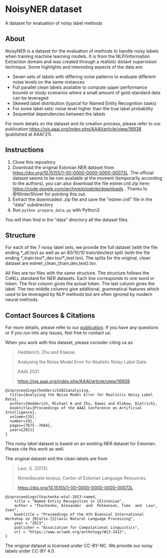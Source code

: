 # NoisyNER dataset
A dataset for evaluation of noisy label methods

## About
NoisyNER is a dataset for the evaluation of methods to handle noisy labels when training machine learning models. It is from the NLP/Information Extraction domain and was created through a realistic distant supervision technique. Some highlights and interesting aspects of the data are:
- Seven sets of labels with differing noise patterns to evaluate different noise levels on the same instances
- Full parallel clean labels available to compute upper performance bounds or study scenarios where a small amount of gold-standard data can be leveraged
- Skewed label distribution (typical for Named Entity Recognition tasks)
- For some label sets: noise level higher than the true label probability
- Sequential dependencies between the labels

For more details on the dataset and its creation process, please refer to our publication https://ojs.aaai.org/index.php/AAAI/article/view/16938 (published at AAAI'21).

## Instructions

1. Clone this repository 
2. Download the original Estonian NER dataset from https://doi.org/10.15155/1-00-0000-0000-0000-00073L .The official dataset seems to be non available at the moment (temporarily according to the authors), you can also download the file estner.cnll.zip here: https://code.google.com/archive/p/patnlp/downloads . Thanks to  @WinterShiver for pointing this out.
2. Extract the downloaded .zip file and save the "estner.cnll" file in the "data" subdirectory
3. Run ``python prepare_data.py`` with Python3

You will then find in the "data" directory all the dataset files.

## Structure

For each of the 7 noisy label sets, we provide the full dataset (with the file ending \*\_all.tsv) as well as an 80/10/10 train/dev/test split (with the file ending \*\_train.tsv/\*\_dev.tsv/\*\_test.tsv). The splits for the original, clean dataset are estner_clean_{train,dev,test}.tsv.

All files are tsv files with the same structure. The structure follows the CoNLL standard for NER datasets. Each line corresponds to one word or token. The first column gives the actual token. The last column gives the label. The two middle columns give additional, grammatical features which used to be leveraged by NLP methods but are often ignored by modern neural methods.

## Contact Sources & Citations

For more details, please refer to our [publication](https://ojs.aaai.org/index.php/AAAI/article/view/16938). If you have any questions or if you run into any issues, feel free to contact us.

When you work with this dataset, please consider citing us as

> Hedderich, Zhu and Klakow.
> 
> Analysing the Noise Model Error for Realistic Noisy Label Data.
> 
> AAAI 2021
> 
> https://ojs.aaai.org/index.php/AAAI/article/view/16938

```
@inproceedings{hedderich2021analysing,
  title={Analysing the Noise Model Error for Realistic Noisy Label Data},
  author={Hedderich, Michael A and Zhu, Dawei and Klakow, Dietrich},
  booktitle={Proceedings of the AAAI Conference on Artificial Intelligence},
  volume={35},
  number={9},
  pages={7675--7684},
  year={2021}
}

```

This noisy label dataset is based on an existing NER dataset for Estonian. Please cite this work as well. 

The original dataset and the clean labels are from

>Laur, S. (2013). 
>
>Nimeüksuste korpus. Center of Estonian Language Resources.
> 
>https://doi.org/10.15155/1-00-0000-0000-0000-00073L

```
@inproceedings{tkachenko-etal-2013-named,
    title = "Named Entity Recognition in {E}stonian",
    author = "Tkachenko, Alexander  and  Petmanson, Timo  and  Laur, Sven",
    booktitle = "Proceedings of the 4th Biennial International Workshop on {B}alto-{S}lavic Natural Language Processing",
    year = "2013",
    publisher = "Association for Computational Linguistics",
    url = "https://www.aclweb.org/anthology/W13-2412",
}
```
The original dataset is licensed under CC-BY-NC. We provide our noisy labels under CC-BY 4.0.


